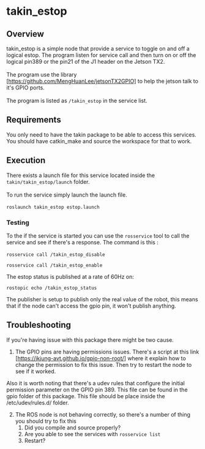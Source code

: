 # takin_estop
## Overview
takin_estop is a simple node that provide a service to toggle on and off
 a logical estop. The program listen for service call and then turn on or 
 off the logical pin389 or the pin21 of the J1 header on the Jetson TX2.
 <br/>
 <br/>
 The program use the library [https://github.com/MengHuanLee/jetsonTX2GPIO]
 to help the jetson talk to it's GPIO ports.
 <br/>
 <br/>
The program is listed as  `/takin_estop` in the service list.
## Requirements
You only need to have the takin package to be able to access this services.
You should have catkin_make and source the workspace for that to work.
## Execution
There exists a launch file for this service located inside the `takin/takin_estop/launch` 
folder.
<br/>
<br/>
To run the service simply launch the launch file. 
<br/>
<br/>
`roslaunch takin_estop estop.launch`
### Testing
To the if the service is started you can use the `rosservice` tool to call
the service and see if there's a response. The command is this :
<br/>
<br/>
`rosservice call /takin_estop_disable`

`rosservice call /takin_estop_enable`

The estop status is published at a rate of 60Hz on: 

`rostopic echo /takin_estop_status`

The publisher is setup to publish only the real value of the robot, this means that if the node can't access the gpio pin, it won't publish anything.

## Troubleshooting
If you're having issue with this package there might be two cause.
1. The GPIO pins are having permissions issues. There's a script at this
link [https://jkjung-avt.github.io/gpio-non-root/] where it explain how 
to change the permission to fix this issue. Then try to restart the node
to see if it worked.

Also it is worth noting that there's a udev rules that configure the 
initial permission parameter on the GPIO pin 389. This file can be found
 in the gpio folder of this package. This file should be place inside 
 the /etc/udev/rules.d/ folder. 
 
2. The ROS node is not behaving correctly, so there's a number of thing
you should try to fix this
    1. Did you compile and source properly?
    2. Are you able to see the services with `rosservice list`
    3. Restart?